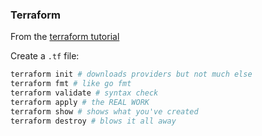 ### Terraform

From the [terraform
tutorial](https://learn.hashicorp.com/tutorials/terraform/aws-build)

Create a `.tf` file:

```zsh
terraform init # downloads providers but not much else
terraform fmt # like go fmt
terraform validate # syntax check
terraform apply # the REAL WORK
terraform show # shows what you've created
terraform destroy # blows it all away
```
